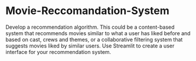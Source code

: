 # Movie-Reccomandation-System
Develop a recommendation algorithm. This could be a content-based system that recommends movies similar to what a user has liked before and based on cast, crews and themes, or a collaborative filtering system that suggests movies liked by similar users.  Use Streamlit to create a user interface for your recommendation system. 
